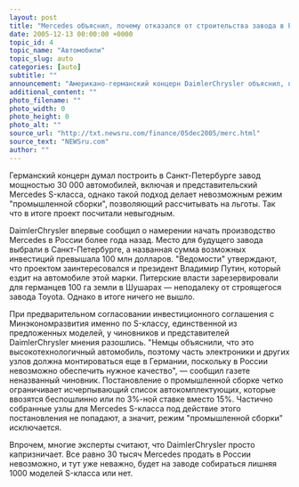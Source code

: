 ```yaml
---
layout: post
title: "Merсedes объяснил, почему отказался от строительства завода в России"
date: 2005-12-13 00:00:00 +0000
topic_id: 4
topic_name: "Автомобили"
topic_slug: auto
categories: [auto]
subtitle: ""
announcement: "Американо-германский концерн DaimlerChrysler объяснил, по какой причине приостановил переговоры о создании сборочного производства в России. В концерне считают, что эта машина слишком высокотехнологична, чтобы полностью доверить ее сборку россиянам, утверждают \"Ведомости\"."
additional_content: ""
photo_filename: ""
photo_width: 0
photo_height: 0
photo_alt: ""
source_url: "http://txt.newsru.com/finance/05dec2005/merc.html"
source_text: "NEWSru.com"
author: ""
---
```

Германский концерн думал построить в Санкт-Петербурге завод мощностью 30 000 автомобилей, включая и представительский Merсedes S-класса, однако такой подход делает невозможным режим "промышленной сборки", позволяющий рассчитывать на льготы. Так что в итоге проект посчитали невыгодным.

DaimlerChrysler впервые сообщил о намерении начать производство Merсedes в России более года назад. Место для будущего завода выбрали в Санкт-Петербурге, а названная сумма возможных инвестиций превышала 100 млн долларов. "Ведомости" утверждают, что проектом заинтересовался и президент Владимир Путин, который ездит на автомобиле этой марки. Питерские власти зарезервировали для германцев 100 га земли в Шушарах — неподалеку от строящегося завода Toyota. Однако в итоге ничего не вышло.

При предварительном согласовании инвестиционного соглашения с Минэкономразвития именно по S-классу, единственной из предложенных моделей, у чиновников и представителей DaimlerChrysler мнения разошлись. "Немцы объяснили, что это высокотехнологичный автомобиль, поэтому часть электроники и других узлов должна монтироваться еще в Германии, поскольку в России невозможно обеспечить нужное качество", &mdash; сообщил газете неназванный чиновник. Постановление о промышленной сборке четко ограничивает исчерпывающий список автокомплектующих, которые ввозятся беспошлинно или по 3%-ной ставке вместо 15%. Частично собранные узлы для Mercedes S-класса под действие этого постановления не попадают, а значит, режим "промышленной сборки" исключается.

Впрочем, многие эксперты считают, что DaimlerChrysler просто капризничает. Все равно 30 тысяч Mercedes продать в России невозможно, и тут уже неважно, будет на заводе собираться лишняя 1000 моделей S-класса или нет.
